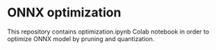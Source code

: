 # ONNX optimization
This repository contains optimization.ipynb Colab notebook in order to optimize ONNX model by pruning and quantization.
